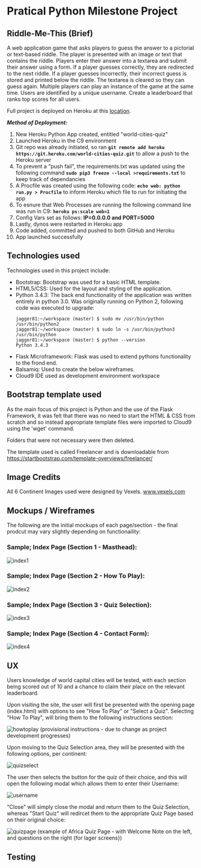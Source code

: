 # Pratical Python Milestone Project

## Riddle-Me-This (Brief)

A web application game that asks players to guess the answer to a pictorial or text-based riddle.
The player is presented with an image or text that contains the riddle. Players enter their answer into a textarea and submit their answer using a form.
If a player guesses correctly, they are redirected to the next riddle.
If a player guesses incorrectly, their incorrect guess is stored and printed below the riddle. The textarea is cleared so they can guess again.
Multiple players can play an instance of the game at the same time. Users are identified by a unique username.
Create a leaderboard that ranks top scores for all users.

Full project is deployed on Heroku at this <a href="https://world-cities-quiz.herokuapp.com/" target="_blank" >location</a>.

**_Method of Deployment:_**
1. New Heroku Python App created, entitled "world-cities-quiz"
2. Launched Heroku in the C9 environment
3. Git repo was already initiated, so ran **```git remote add heroku https://git.heroku.com/world-cities-quiz.git```** to allow a push to the Heroku server
4. To prevent a "push fail", the requirements.txt was updated using the following command **```sudo pip3 freeze --local >requirements.txt```** to keep track of dependancies
5. A Procfile was created using the following code: **```echo web: python run.py > Procfile```** to inform Heroku which file to run for initiating the app
6. To esnure that Web Processes are running the following command line was run in C9: **```heroku ps:scale web=1```**
7. Config Vars set as follows: **IP=0.0.0.0 and PORT=5000**
8. Lastly, dynos were restarted in Heroku app
9. Code added, committed and pushed to both GitHub and Heroku
10. App launched successfully

## Technologies used

Technologies used in this project include:

* Bootstrap: Bootstrap was used for a basic HTML template.
* HTML5/CSS: Used for the layout and styling of the application.
* Python 3.4.3: The back end functionality of the application was written entirely in python 3.0.
  Was originally running on Python 2, following code was executed to upgrade:
  ~~~~
  jagger81:~/workspace (master) $ sudo mv /usr/bin/python /usr/bin/python2
  jagger81:~/workspace (master) $ sudo ln -s /usr/bin/python3 /usr/bin/python
  jagger81:~/workspace (master) $ python --version
  Python 3.4.3
  ~~~~
* Flask Microframework: Flask was used to extend pythons functionality to the frond end.
* Balsamiq: Used to create the below wireframes.
* Cloud9 IDE used as development environment workspace

## Bootstrap template used

As the main focus of this project is Python and the use of the Flask Framework, it was felt that there was no need to start the HTML & CSS from scratch
and so instead appropriate template files were imported to Cloud9 using the 'wget' command.

Folders that were not necessary were then deleted.

The template used is called Freelancer and is downloadable from https://startbootstrap.com/template-overviews/freelancer/

## Image Credits

All 6 Continent Images used were designed by Vexels.  www.vexels.com

## Mockups / Wireframes

The following are the initial mockups of each page/section - the final prodcut may vary slightly depending on functionaility:

### Sample; Index Page (Section 1 - Masthead):

![index1](https://user-images.githubusercontent.com/28737216/46905476-4761de00-ceec-11e8-9697-a98ed4ba3694.PNG)

### Sample; Index Page (Section 2 - How To Play):

![index2](https://user-images.githubusercontent.com/28737216/46905489-6e201480-ceec-11e8-97c6-798edd54d395.PNG)

### Sample; Index Page (Section 3 - Quiz Selection):

![index3](https://user-images.githubusercontent.com/28737216/46905492-7710e600-ceec-11e8-990e-c86b83ab2834.PNG)

### Sample; Index Page (Section 4 - Contact Form):

![index4](https://user-images.githubusercontent.com/28737216/46905575-cc012c00-ceed-11e8-92ac-30050322ac49.PNG)

## UX

Users knowledge of world capital cities will be tested, with each section being scored out of 10 and a chance to claim their place on the relevant leaderboard.

Upon visiting the site, the user will first be presented with the opening page (index.html) with options to see "How To Play" or "Select a Quiz".  Selecting "How To Play", will bring them to the following instructions section:

![howtoplay](https://user-images.githubusercontent.com/28737216/46914999-7a17df00-cf9d-11e8-82c2-e63205a09aa4.PNG)
(provisional instructions - due to change as project development progresses)

Upon moving to the Quiz Selection area, they will be presented with the following options, per continent:

![quizselect](https://user-images.githubusercontent.com/28737216/46915030-d3800e00-cf9d-11e8-8deb-0a1c2231ab86.PNG)

The user then selects the button for the quiz of their choice, and this will open the following modal which allows them to enter their Username:

![username](https://user-images.githubusercontent.com/28737216/46915087-6b7df780-cf9e-11e8-9e5e-6ce690a39362.PNG)

"Close" will simply close the modal and return them to the Quiz Selection, whereas "Start Quiz" will redircet them to the appropriate Quiz Page based on their original choice:

![quizpage](https://user-images.githubusercontent.com/28737216/46915116-b7c93780-cf9e-11e8-93dc-3c923e63e0d5.PNG)
(example of Africa Quiz Page - with Welcome Note on the left, and questions on the right {for lager screens})

## Testing
